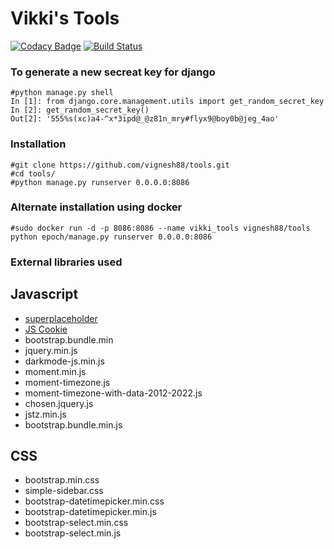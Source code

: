 # Vikki's Tools
[![Codacy Badge](https://api.codacy.com/project/badge/Grade/62d245757a5d4a8e97b2174dc9a56406)](https://app.codacy.com/manual/vignesh88/tools?utm_source=github.com&utm_medium=referral&utm_content=vignesh88/tools&utm_campaign=Badge_Grade_Dashboard)
[![Build Status](https://travis-ci.org/vignesh88/Tools.svg?branch=master)](https://travis-ci.org/vignesh88/Tools)

### To generate a new secreat key for django
```
#python manage.py shell
In [1]: from django.core.management.utils import get_random_secret_key
In [2]: get_random_secret_key()
Out[2]: '555%s(xc)a4-^x*3ipd@_@z81n_mry#flyx9@boy0b@jeg_4ao'

```
### Installation
```
#git clone https://github.com/vignesh88/tools.git
#cd tools/
#python manage.py runserver 0.0.0.0:8086
```

### Alternate installation using docker
```
#sudo docker run -d -p 8086:8086 --name vikki_tools vignesh88/tools python epoch/manage.py runserver 0.0.0.0:8086
```

### External libraries used

Javascript
----------
- [superplaceholder](https://github.com/chinchang/superplaceholder.js)
- [JS Cookie](https://github.com/js-cookie/js-cookie)
- bootstrap.bundle.min
- jquery.min.js
- darkmode-js.min.js
- moment.min.js
- moment-timezone.js
- moment-timezone-with-data-2012-2022.js
- chosen.jquery.js
- jstz.min.js
- bootstrap.bundle.min.js

CSS
-------
- bootstrap.min.css
- simple-sidebar.css
- bootstrap-datetimepicker.min.css
- bootstrap-datetimepicker.min.js
- bootstrap-select.min.css
- bootstrap-select.min.js